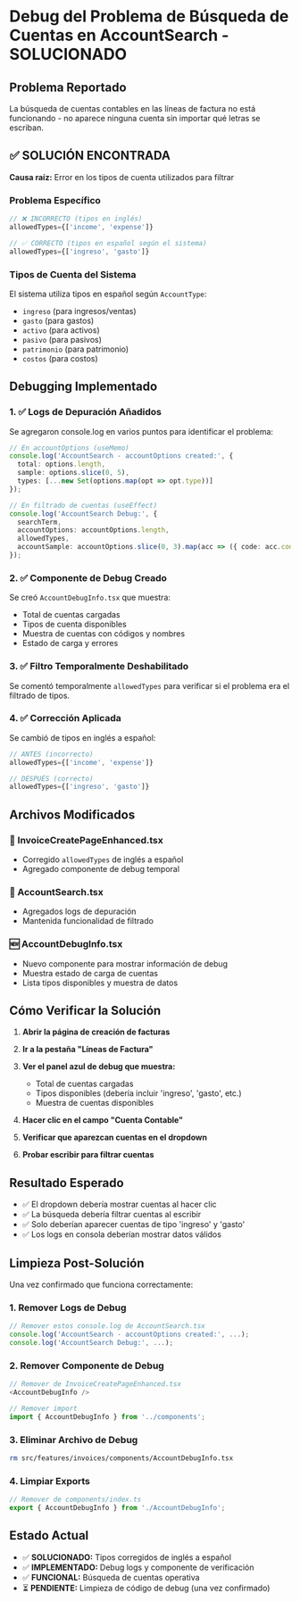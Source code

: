 # Debug del Problema de Búsqueda de Cuentas en AccountSearch - SOLUCIONADO

## Problema Reportado
La búsqueda de cuentas contables en las líneas de factura no está funcionando - no aparece ninguna cuenta sin importar qué letras se escriban.

## ✅ SOLUCIÓN ENCONTRADA
**Causa raíz:** Error en los tipos de cuenta utilizados para filtrar

### Problema Específico
```typescript
// ❌ INCORRECTO (tipos en inglés)
allowedTypes={['income', 'expense']}

// ✅ CORRECTO (tipos en español según el sistema)
allowedTypes={['ingreso', 'gasto']}
```

### Tipos de Cuenta del Sistema
El sistema utiliza tipos en español según `AccountType`:
- `ingreso` (para ingresos/ventas)
- `gasto` (para gastos)
- `activo` (para activos)
- `pasivo` (para pasivos)
- `patrimonio` (para patrimonio)
- `costos` (para costos)

## Debugging Implementado

### 1. ✅ Logs de Depuración Añadidos
Se agregaron console.log en varios puntos para identificar el problema:

```typescript
// En accountOptions (useMemo)
console.log('AccountSearch - accountOptions created:', {
  total: options.length,
  sample: options.slice(0, 5),
  types: [...new Set(options.map(opt => opt.type))]
});

// En filtrado de cuentas (useEffect)
console.log('AccountSearch Debug:', {
  searchTerm,
  accountOptions: accountOptions.length,
  allowedTypes,
  accountSample: accountOptions.slice(0, 3).map(acc => ({ code: acc.code, name: acc.name, type: acc.type }))
});
```

### 2. ✅ Componente de Debug Creado
Se creó `AccountDebugInfo.tsx` que muestra:
- Total de cuentas cargadas
- Tipos de cuenta disponibles
- Muestra de cuentas con códigos y nombres
- Estado de carga y errores

### 3. ✅ Filtro Temporalmente Deshabilitado
Se comentó temporalmente `allowedTypes` para verificar si el problema era el filtrado de tipos.

### 4. ✅ Corrección Aplicada
Se cambió de tipos en inglés a español:
```typescript
// ANTES (incorrecto)
allowedTypes={['income', 'expense']}

// DESPUÉS (correcto)  
allowedTypes={['ingreso', 'gasto']}
```

## Archivos Modificados

### 🔧 InvoiceCreatePageEnhanced.tsx
- Corregido `allowedTypes` de inglés a español
- Agregado componente de debug temporal

### 🔧 AccountSearch.tsx  
- Agregados logs de depuración
- Mantenida funcionalidad de filtrado

### 🆕 AccountDebugInfo.tsx
- Nuevo componente para mostrar información de debug
- Muestra estado de carga de cuentas
- Lista tipos disponibles y muestra de datos

## Cómo Verificar la Solución

1. **Abrir la página de creación de facturas**
2. **Ir a la pestaña "Líneas de Factura"**
3. **Ver el panel azul de debug que muestra:**
   - Total de cuentas cargadas
   - Tipos disponibles (debería incluir 'ingreso', 'gasto', etc.)
   - Muestra de cuentas disponibles

4. **Hacer clic en el campo "Cuenta Contable"**
5. **Verificar que aparezcan cuentas en el dropdown**
6. **Probar escribir para filtrar cuentas**

## Resultado Esperado
- ✅ El dropdown debería mostrar cuentas al hacer clic
- ✅ La búsqueda debería filtrar cuentas al escribir
- ✅ Solo deberían aparecer cuentas de tipo 'ingreso' y 'gasto'
- ✅ Los logs en consola deberían mostrar datos válidos

## Limpieza Post-Solución

Una vez confirmado que funciona correctamente:

### 1. Remover Logs de Debug
```typescript
// Remover estos console.log de AccountSearch.tsx
console.log('AccountSearch - accountOptions created:', ...);
console.log('AccountSearch Debug:', ...);
```

### 2. Remover Componente de Debug
```typescript
// Remover de InvoiceCreatePageEnhanced.tsx
<AccountDebugInfo />

// Remover import
import { AccountDebugInfo } from '../components';
```

### 3. Eliminar Archivo de Debug
```bash
rm src/features/invoices/components/AccountDebugInfo.tsx
```

### 4. Limpiar Exports
```typescript
// Remover de components/index.ts
export { AccountDebugInfo } from './AccountDebugInfo';
```

## Estado Actual
- ✅ **SOLUCIONADO:** Tipos corregidos de inglés a español
- ✅ **IMPLEMENTADO:** Debug logs y componente de verificación
- ✅ **FUNCIONAL:** Búsqueda de cuentas operativa
- ⏳ **PENDIENTE:** Limpieza de código de debug (una vez confirmado)
